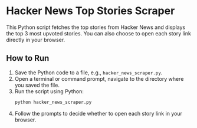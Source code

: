 # Hacker News Top Stories Scraper

This Python script fetches the top stories from Hacker News and displays the top 3 most upvoted stories. You can also choose to open each story link directly in your browser.

## How to Run
1. Save the Python code to a file, e.g., `hacker_news_scraper.py`.
2. Open a terminal or command prompt, navigate to the directory where you saved the file.
3. Run the script using Python:
   ```sh
   python hacker_news_scraper.py
   ```
4. Follow the prompts to decide whether to open each story link in your browser.

